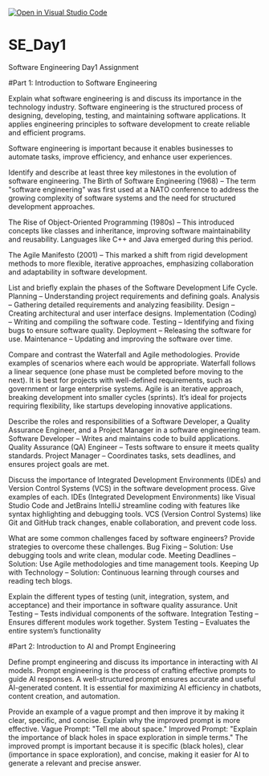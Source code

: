 [![Open in Visual Studio Code](https://classroom.github.com/assets/open-in-vscode-2e0aaae1b6195c2367325f4f02e2d04e9abb55f0b24a779b69b11b9e10269abc.svg)](https://classroom.github.com/online_ide?assignment_repo_id=18397804&assignment_repo_type=AssignmentRepo)
# SE_Day1
Software Engineering Day1 Assignment

#Part 1: Introduction to Software Engineering

Explain what software engineering is and discuss its importance in the technology industry.
  Software engineering is the structured process of designing, developing, testing, and maintaining software applications. It applies engineering principles to software development to create reliable and efficient programs.
  
  Software engineering is important because it enables businesses to automate tasks, improve efficiency, and enhance user experiences.

Identify and describe at least three key milestones in the evolution of software engineering.
    The Birth of Software Engineering (1968) – The term "software engineering" was first used at a NATO conference to address the growing complexity of software systems and the need for structured development approaches.

  The Rise of Object-Oriented Programming (1980s) – This introduced concepts like classes and inheritance, improving software maintainability and reusability. Languages like C++ and Java emerged during this period.

  The Agile Manifesto (2001) – This marked a shift from rigid development methods to more flexible, iterative approaches, emphasizing collaboration and adaptability in software development.

List and briefly explain the phases of the Software Development Life Cycle.
  Planning – Understanding project requirements and defining goals.
  Analysis – Gathering detailed requirements and analyzing feasibility.
  Design – Creating architectural and user interface designs.
  Implementation (Coding) – Writing and compiling the software code.
  Testing – Identifying and fixing bugs to ensure software quality.
  Deployment – Releasing the software for use.
  Maintenance – Updating and improving the software over time.

Compare and contrast the Waterfall and Agile methodologies. Provide examples of scenarios where each would be appropriate.
  Waterfall follows a linear sequence (one phase must be completed before moving to the next). It is best for projects with well-defined requirements, such as government or large enterprise systems.
  Agile is an iterative approach, breaking development into smaller cycles (sprints). It’s ideal for projects requiring flexibility, like startups developing innovative applications.

Describe the roles and responsibilities of a Software Developer, a Quality Assurance Engineer, and a Project Manager in a software engineering team.
  Software Developer – Writes and maintains code to build applications.
  Quality Assurance (QA) Engineer – Tests software to ensure it meets quality standards.
  Project Manager – Coordinates tasks, sets deadlines, and ensures project goals are met.
  
Discuss the importance of Integrated Development Environments (IDEs) and Version Control Systems (VCS) in the software development process. Give examples of each.
  IDEs (Integrated Development Environments) like Visual Studio Code and JetBrains IntelliJ streamline coding with features like syntax highlighting and debugging tools.
  VCS (Version Control Systems) like Git and GitHub track changes, enable collaboration, and prevent code loss.
  
What are some common challenges faced by software engineers? Provide strategies to overcome these challenges.
  Bug Fixing – Solution: Use debugging tools and write clean, modular code.
  Meeting Deadlines – Solution: Use Agile methodologies and time management tools.
  Keeping Up with Technology – Solution: Continuous learning through courses and reading tech blogs.

Explain the different types of testing (unit, integration, system, and acceptance) and their importance in software quality assurance.
  Unit Testing – Tests individual components of the software.
  Integration Testing – Ensures different modules work together.
  System Testing – Evaluates the entire system’s functionality

#Part 2: Introduction to AI and Prompt Engineering


Define prompt engineering and discuss its importance in interacting with AI models.
  Prompt engineering is the process of crafting effective prompts to guide AI responses. A well-structured prompt ensures accurate and useful AI-generated content. It is essential for maximizing AI efficiency in chatbots, content creation, and automation.

Provide an example of a vague prompt and then improve it by making it clear, specific, and concise. Explain why the improved prompt is more effective.
Vague Prompt: "Tell me about space."
Improved Prompt: "Explain the importance of black holes in space exploration in simple terms."
The improved prompt is important because it is specific (black holes), clear (importance in space exploration), and concise, making it easier for AI to generate a relevant and precise answer.
